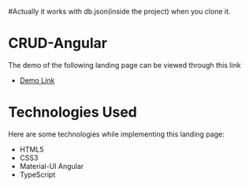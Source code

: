 #Actually it works with db.json(inside the project) when you clone it.
# CRUD-Angular
The demo of the following landing page can be viewed through this link
  - [Demo Link](https://uktam19980416.github.io/CRUD-Angular/)

# Technologies Used
Here are some technologies while implementing this landing page:
 - HTML5
 - CSS3
 - Material-UI Angular
 - TypeScript

